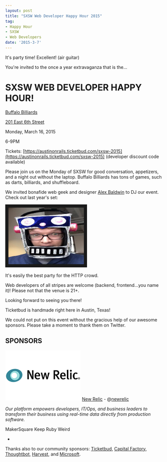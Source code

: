 ```yaml
---
layout: post
title: "SXSW Web Developer Happy Hour 2015"
tag:
- Happy Hour
- SXSW
- Web Developers
date: '2015-3-7'
---
```

It's party time! Excellent! (air guitar)

You're invited to the once a year extravaganza that is the... 

# SXSW WEB DEVELOPER HAPPY HOUR!

[Buffalo Billiards](http://buffalobilliardsaustin.com/)

[201 East 6th Street](https://www.google.com/maps/place/Buffalo+Billiards/@30.267462,-97.741223,17z/data=!4m6!1m3!3m2!1s0x8644b5a77f2bb92b:0xcd55080a3c977b11!2sBuffalo+Billiards!3m1!1s0x8644b5a77f2bb92b:0xcd55080a3c977b11)

Monday, March 16, 2015

6-9PM

Tickets: [https://austinonrails.ticketbud.com/sxsw-2015](https://austinonrails.ticketbud.com/sxsw-2015) (developer discount code available)

Please join us on the Monday of SXSW for good conversation, appetizers, and a night out without the laptop.  Buffalo Billiards has tons of games, such as darts, billiards, and shuffleboard. 

We invited bonafide web geek and designer [Alex Baldwin](http://alexbaldwin.com) to DJ our event. Check out last year's set:

<a href="https://w.soundcloud.com/player/?url=https%3A//api.soundcloud.com/tracks/83115937&amp;auto_play=false&amp;hide_related=false&amp;show_comments=true&amp;show_user=true&amp;show_reposts=false&amp;visual=true" target="_blank"><img src="/files/alex-robot-300.jpg" 
alt="alex baldwin dj set" width="240" height="180" border="10" /></a>

It's easily the best party for the HTTP crowd.  

Web developers of all stripes are welcome (backend, frontend...you name it)!  Please not that the venue is 21+.

Looking forward to seeing you there!

Ticketbud is handmade right here in Austin, Texas!

We could not put on this event without the gracious help of our awesome sponsors. Please take a moment to thank them on Twitter.

## SPONSORS 
![](/files/newrelic.png) [New Relic](http://newrelic.com) - @[newrelic](https://twitter.com/newrelic)

_Our platform empowers developers, IT/Ops, and business leaders to transform their business using real-time data directly from production software._

MakerSquare
Keep Ruby Weird


-

Thanks also to our community sponsors: [Ticketbud](http://ticketbud.com), [Capital Factory](http://capitalfactory.com), [Thoughtbot](http://thoughtbot.com), [Harvest](http://getharvest.com), and [Microsoft](http://microsoft.com/startups).
